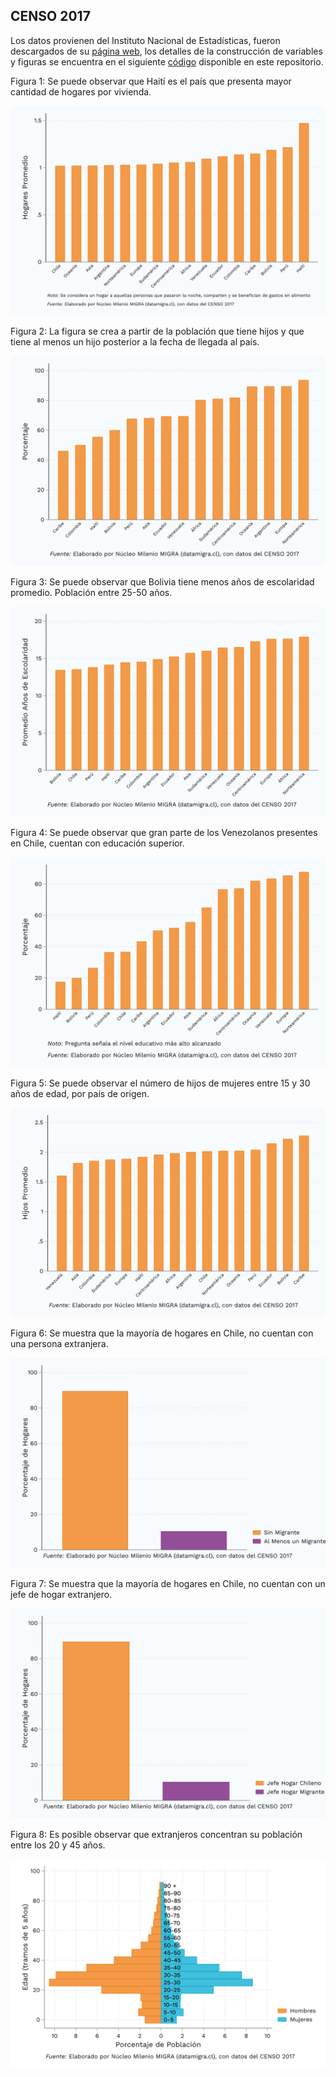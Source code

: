 ## CENSO 2017
Los datos provienen del Instituto Nacional de Estadísticas, fueron descargados de su [página web](https://www.ine.gob.cl/estadisticas/sociales/censos-de-poblacion-y-vivienda/censo-de-poblacion-y-vivienda), los detalles de la construcción de variables y figuras se encuentra en el siguiente [código](https://github.com/NucleoMIGRA/Plataforma_privado/tree/main/bases/CENSO_2017) disponible en este repositorio.

Figura 1: Se puede observar que Haití es el país que presenta mayor cantidad de hogares por vivienda.

![figura_1](https://github.com/NucleoMIGRA/migra/blob/main/bases/CENSO_2017/figuras_CENSO_2017/figura_1.png?raw=true)

Figura 2: La figura se crea a partir de la población que tiene hijos y que tiene al menos un hijo posterior a la fecha de llegada al país.

![figura_2](https://github.com/NucleoMIGRA/migra/blob/main/bases/CENSO_2017/figuras_CENSO_2017/figura_2.png?raw=true)

Figura 3: Se puede observar que Bolivia tiene menos años de escolaridad promedio. Población entre 25-50 años.

![image](https://github.com/NucleoMIGRA/migra/blob/main/bases/CENSO_2017/figuras_CENSO_2017/figura_3.png?raw=true)


Figura 4: Se puede observar que gran parte de los Venezolanos presentes en Chile, cuentan con educación superior.

![figura_4](https://github.com/NucleoMIGRA/migra/blob/main/bases/CENSO_2017/figuras_CENSO_2017/figura_4.png?raw=true)

Figura 5: Se puede observar el número de hijos de mujeres entre 15 y 30 años de edad, por país de origen.

![image](https://github.com/NucleoMIGRA/migra/blob/main/bases/CENSO_2017/figuras_CENSO_2017/figura_5.png?raw=true)

Figura 6: Se muestra que la mayoría de hogares en Chile, no cuentan con una persona extranjera.

![figura_6](https://github.com/NucleoMIGRA/migra/blob/main/bases/CENSO_2017/figuras_CENSO_2017/figura_6.png?raw=true)

Figura 7: Se muestra que la mayoría de hogares en Chile, no cuentan con un jefe de hogar extranjero.

![figura_7](https://github.com/NucleoMIGRA/migra/blob/main/bases/CENSO_2017/figuras_CENSO_2017/figura_7.png?raw=true)

Figura 8: Es posible observar que extranjeros concentran su población entre los 20 y 45 años.

![piramide_extranjero](https://github.com/NucleoMIGRA/migra/blob/main/bases/CENSO_2017/figuras_CENSO_2017/piramide_extranjero.png?raw=true)


